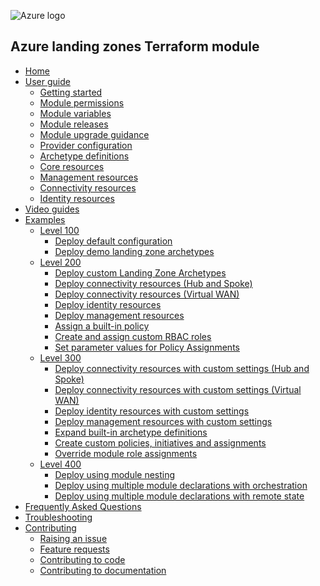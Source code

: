 <!-- markdownlint-disable first-line-h1 -->
![Azure logo](media/azure.svg)

## Azure landing zones Terraform module

- [Home][wiki_home]
- [User guide][wiki_user_guide]
  - [Getting started][wiki_getting_started]
  - [Module permissions][wiki_module_permissions]
  - [Module variables][wiki_module_variables]
  - [Module releases][wiki_module_releases]
  - [Module upgrade guidance][wiki_module_upgrade_guidance]
  - [Provider configuration][wiki_provider_configuration]
  - [Archetype definitions][wiki_archetype_definitions]
  - [Core resources][wiki_core_resources]
  - [Management resources][wiki_management_resources]
  - [Connectivity resources][wiki_connectivity_resources]
  - [Identity resources][wiki_identity_resources]
- [Video guides][wiki_video_guides]
- [Examples][wiki_examples]
  - [Level 100][wiki_examples_level_100]
    - [Deploy default configuration][wiki_deploy_default_configuration]
    - [Deploy demo landing zone archetypes][wiki_deploy_demo_landing_zone_archetypes]
  - [Level 200][wiki_examples_level_200]
    - [Deploy custom Landing Zone Archetypes][wiki_deploy_custom_landing_zone_archetypes]
    - [Deploy connectivity resources (Hub and Spoke)][wiki_deploy_connectivity_resources]
    - [Deploy connectivity resources (Virtual WAN)][wiki_deploy_virtual_wan_resources]
    - [Deploy identity resources][wiki_deploy_identity_resources]
    - [Deploy management resources][wiki_deploy_management_resources]
    - [Assign a built-in policy][wiki_assign_a_built_in_policy]
    - [Create and assign custom RBAC roles][wiki_create_and_assign_custom_rbac_roles]
    - [Set parameter values for Policy Assignments][wiki_set_parameter_values_for_policy_assignments]
  - [Level 300][wiki_examples_level_300]
    - [Deploy connectivity resources with custom settings (Hub and Spoke)][wiki_deploy_connectivity_resources_custom]
    - [Deploy connectivity resources with custom settings (Virtual WAN)][wiki_deploy_virtual_wan_resources_custom]
    - [Deploy identity resources with custom settings][wiki_deploy_identity_resources_custom]
    - [Deploy management resources with custom settings][wiki_deploy_management_resources_custom]
    - [Expand built-in archetype definitions][wiki_expand_built_in_archetype_definitions]
    - [Create custom policies, initiatives and assignments][wiki_create_custom_policies_policy_sets_and_assignments]
    - [Override module role assignments][wiki_override_module_role_assignments]
  - [Level 400][wiki_examples_level_400]
    - [Deploy using module nesting][wiki_deploy_using_module_nesting]
    - [Deploy using multiple module declarations with orchestration][wiki_deploy_using_multiple_module_declarations_with_orchestration]
    - [Deploy using multiple module declarations with remote state][wiki_deploy_using_multiple_module_declarations_with_remote_state]
- [Frequently Asked Questions][wiki_frequently_asked_questions]
- [Troubleshooting][wiki_troubleshooting]
- [Contributing][wiki_contributing]
  - [Raising an issue][wiki_raising_an_issue]
  - [Feature requests][wiki_feature_requests]
  - [Contributing to code][wiki_contributing_to_code]
  - [Contributing to documentation][wiki_contributing_to_documentation]

[//]: # "************************"
[//]: # "INSERT LINK LABELS BELOW"
[//]: # "************************"

[wiki_home]:                                                         Home "Wiki - Home"
[wiki_user_guide]:                                                   User-Guide "Wiki - User guide"
[wiki_getting_started]:                                              %5BUser-Guide%5D-Getting-Started "Wiki - Getting started"
[wiki_module_permissions]:                                           %5BUser-Guide%5D-Module-Permissions "Wiki - Module permissions"
[wiki_module_variables]:                                             %5BUser-Guide%5D-Module-Variables "Wiki - Module variables"
[wiki_module_releases]:                                              %5BUser-Guide%5D-Module-Releases "Wiki - Module releases"
[wiki_module_upgrade_guidance]:                                      %5BUser-Guide%5D-Module-upgrade-guidance "Wiki - Module upgrade guidance"
[wiki_provider_configuration]:                                       %5BUser-Guide%5D-Provider-Configuration "Wiki - Provider configuration"
[wiki_archetype_definitions]:                                        %5BUser-Guide%5D-Archetype-Definitions "Wiki - Archetype definitions"
[wiki_core_resources]:                                               %5BUser-Guide%5D-Core-Resources "Wiki - Core resources"
[wiki_management_resources]:                                         %5BUser-Guide%5D-Management-Resources "Wiki - Management resources"
[wiki_connectivity_resources]:                                       %5BUser-Guide%5D-Connectivity-Resources "Wiki - Connectivity resources"
[wiki_identity_resources]:                                           %5BUser-Guide%5D-Identity-Resources "Wiki - Identity resources"
[wiki_video_guides]:                                                 Video-guides "Wiki - Video guides"
[wiki_examples]:                                                     Examples "Wiki - Examples"
[wiki_examples_level_100]:                                           Examples#basic-level-100 "Wiki - Examples - Basic (Level 100)"
[wiki_examples_level_200]:                                           Examples#intermediate-level-200 "Wiki - Examples - Intermediate (Level 200)"
[wiki_examples_level_300]:                                           Examples#advanced-level-300 "Wiki - Examples - Advanced (Level 300)"
[wiki_examples_level_400]:                                           Examples#advanced-level-400 "Wiki - Examples - Expert (Level 400)"
[wiki_deploy_default_configuration]:                                 %5BExamples%5D-Deploy-Default-Configuration "Wiki - Deploy default configuration"
[wiki_deploy_demo_landing_zone_archetypes]:                          %5BExamples%5D-Deploy-Demo-Landing-Zone-Archetypes "Wiki - Deploy demo landing zone archetypes"
[wiki_deploy_custom_landing_zone_archetypes]:                        %5BExamples%5D-Deploy-Custom-Landing-Zone-Archetypes "Wiki - Deploy custom landing zone archetypes"
[wiki_deploy_management_resources]:                                  %5BExamples%5D-Deploy-Management-Resources "Wiki - Deploy management resources"
[wiki_deploy_management_resources_custom]:                           %5BExamples%5D-Deploy-Management-Resources-With-Custom-Settings "Wiki - Deploy management resources with custom settings"
[wiki_deploy_connectivity_resources]:                                %5BExamples%5D-Deploy-Connectivity-Resources "Wiki - Deploy connectivity resources (Hub and Spoke)"
[wiki_deploy_connectivity_resources_custom]:                         %5BExamples%5D-Deploy-Connectivity-Resources-With-Custom-Settings "Wiki - Deploy connectivity resources with custom settings (Hub and Spoke)"
[wiki_deploy_virtual_wan_resources]:                                 %5BExamples%5D-Deploy-Virtual-WAN-Resources "Wiki - Deploy connectivity resources (Virtual WAN)"
[wiki_deploy_virtual_wan_resources_custom]:                          %5BExamples%5D-Deploy-Virtual-WAN-Resources-With-Custom-Settings "Wiki - Deploy connectivity resources with custom settings (Virtual WAN)"
[wiki_deploy_identity_resources]:                                    %5BExamples%5D-Deploy-Identity-Resources "Wiki - Deploy identity resources"
[wiki_deploy_identity_resources_custom]:                             %5BExamples%5D-Deploy-Identity-Resources-With-Custom-Settings "Wiki - Deploy identity resources with custom settings"
[wiki_deploy_using_module_nesting]:                                  %5BExamples%5D-Deploy-Using-Module-Nesting "Wiki - Deploy using module nesting"
[wiki_deploy_using_multiple_module_declarations_with_orchestration]: %5BExamples%5D-Deploy-using-multiple-module-declarations-with-orchestration "Wiki - Deploy using multiple module declarations with orchestration"
[wiki_deploy_using_multiple_module_declarations_with_remote_state]:  %5BExamples%5D-Deploy-using-multiple-module-declarations-with-remote-state "Wiki - Deploy using multiple module declarations with remote state"
[wiki_frequently_asked_questions]:                                   Frequently-Asked-Questions "Wiki - Frequently Asked Questions"
[wiki_troubleshooting]:                                              Troubleshooting "Wiki - Troubleshooting"
[wiki_contributing]:                                                 Contributing "Wiki - Contributing"
[wiki_raising_an_issue]:                                             Raising-an-Issue "Wiki - Raising an issue"
[wiki_feature_requests]:                                             Feature-Requests "Wiki - Feature requests"
[wiki_contributing_to_code]:                                         Contributing-to-Code "Wiki - Contributing to code"
[wiki_contributing_to_documentation]:                                Contributing-to-Documentation "Wiki - Contributing to documentation"
[wiki_expand_built_in_archetype_definitions]:                        %5BExamples%5D-Expand-Built-in-Archetype-Definitions "Wiki - Expand built-in archetype definitions"
[wiki_override_module_role_assignments]:                             %5BExamples%5D-Override-Module-Role-Assignments "Wiki - Override module role assignments"
[wiki_set_parameter_values_for_policy_assignments]:                  %5BExamples%5D-Set-parameter-values-for-Policy-Assignments "Wiki - Set parameter values for Policy Assignments"
[wiki_create_custom_policies_policy_sets_and_assignments]:           %5BExamples%5D-Create-Custom-Policies-Policy-Sets-and-Assignments "Wiki - Create custom policies, initiatives and assignments"
[wiki_assign_a_built_in_policy]:                                     %5BExamples%5D-Assign-a-Built-in-Policy "Wiki - Assign a built-in policy"
[wiki_create_and_assign_custom_rbac_roles]:                          %5BExamples%5D-Create-and-Assign-Custom-RBAC-Roles "Wiki - Create and assign custom RBAC roles"
